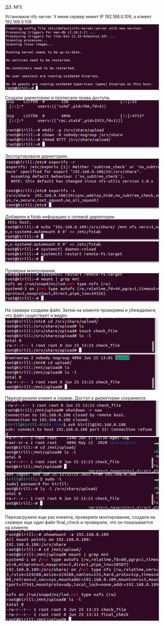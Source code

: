 ДЗ. NFS

Установили nfs-server. У меня сервер имеет IP 192.168.0.109, а клиент 192.168.0.108
![img.png](imgs/HW5/img.png)

Создали директорию и прописали права доступа.
![img_1.png](imgs/HW5/img_1.png)

Экспортировали директорию.
![img_2.png](imgs/HW5/img_2.png)

Добавили в fstab инфорацию о сетевой директории.
![img_3.png](imgs/HW5/img_3.png)
![img_4.png](imgs/HW5/img_4.png)

Проверка монтрования.
![img_5.png](imgs/HW5/img_5.png)

На сервере создаем файл. Затем на клиенте проверяем и убеждаемся, что файл существует и виден.
![img_6.png](imgs/HW5/img_6.png)
![img_7.png](imgs/HW5/img_7.png)

Перезагрузили клиент и сервер. Доступ к директории сохранился.
![img_8.png](imgs/HW5/img_8.png)
![img_10.png](imgs/HW5/img_10.png)
![img_9.png](imgs/HW5/img_9.png)

Перезагрузили еще раз клиента, проверили монтирование, создали на сервере еще один файл final_check и проверили, что
он показывается на клиенте.
![img_11.png](imgs/HW5/img_11.png)

